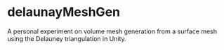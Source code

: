 # delaunayMeshGen
A personal experiment on volume mesh generation from a surface mesh using the Delauney triangulation in Unity.
